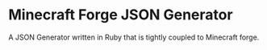 # Minecraft Forge JSON Generator
A JSON Generator written in Ruby that is tightly coupled to Minecraft forge.
